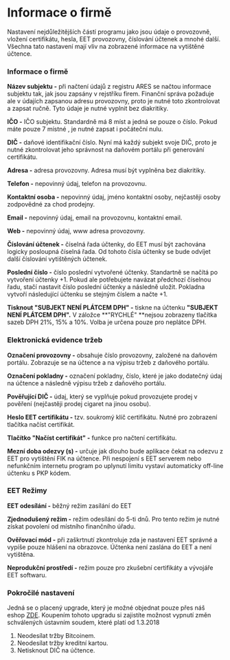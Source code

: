 # Informace o firmě

Nastavení nejdůležitějších částí programu jako jsou údaje o provozovně, vložení certifikátu, hesla, EET provozovny, číslování účtenek a mnohé další. Všechna tato nastavení mají vliv na zobrazené informace na vytištěné účtence.

### Informace o firmě

**Název subjektu -** při načtení údajů z registru ARES se načtou informace subjektu tak, jak jsou zapsány v rejstříku firem. Finanční správa požaduje ale v údajích zapsanou adresu provozovny, proto je nutné toto zkontrolovat a zapsat ručně. Tyto údaje je nutné vyplnit bez diakritiky.

**IČO -** IČO subjektu. Standardně má 8 míst a jedná se pouze o číslo. Pokud máte pouze 7 místné , je nutné zapsat i počáteční nulu.

**DIČ -** daňové identifikační číslo. Nyní má každý subjekt svoje DIČ, proto je nutné zkontrolovat jeho správnost na daňovém portálu při generování certifikátu.

**Adresa -** adresa provozovny. Adresa musí být vyplněna bez diakritiky.

**Telefon -** nepovinný údaj, telefon na provozovnu.

**Kontaktní osoba -** nepovinný údaj, jméno kontaktní osoby, nejčastěji osoby zodpovědné za chod prodejny.

**Email -** nepovinný údaj, email na provozovnu, kontaktní email.

**Web -** nepovinný údaj, www adresa provozovny.

**Číslování účtenek -** číselná řada účtenky, do EET musí být zachována logicky posloupná číselná řada. Od tohoto čísla účtenky se bude odvíjet další číslování vytištěných účtenek.

**Poslední číslo -** číslo poslední vytvořené účtenky. Standartně se načítá po vytvoření účtenky +1. Pokud ale potřebujete navázat předchozí číselnou řadu, stačí nastavit číslo poslední účtenky a následně uložit. Pokladna vytvoří následující účtenku se stejným číslem a načte +1.

**Tisknout "SUBJEKT NENÍ PLÁTCEM DPH" -** tiskne na účtenku **"SUBJEKT NENÍ PLÁTCEM DPH".** V záložce **"RYCHLÉ" **nejsou zobrazeny tlačítka sazeb DPH 21%, 15% a 10%. Volba je určena pouze pro neplátce DPH.

### Elektronická evidence tržeb

**Označení provozovny -** obsahuje číslo provozovny, založené na daňovém portálu. Zobrazuje se na účtence a na výpisu tržeb z daňového portálu.

**Označení pokladny -** označení pokladny, číslo, které je jako dodatečný údaj na účtence a následně výpisu tržeb z daňového portálu.

**Pověřující DIČ -** údaj, který se vyplňuje pokud provozujete prodej v pověření \(nejčastěji prodej cigaret na jinou osobu\).

**Heslo EET certifikátu -** tzv. soukromý klíč certifikátu. Nutné pro zobrazení tlačítka načíst certifikát.

**Tlačítko "Načíst certifikát" -** funkce pro načtení certifikátu.

**Mezní doba odezvy \(s\) -** určuje jak dlouho bude aplikace čekat na odezvu z EET pro vytištění FIK na účtence. Při nespojení s EET serverem nebo nefunkčním internetu program po uplynutí limitu vystaví automaticky off-line účtenku s PKP kódem.

### EET Režimy

**EET odesílání -** běžný režim zasílání do EET

**Zjednodušený režim -** režim odesílání do 5-ti dnů. Pro tento režim je nutné získat povolení od místního finančního úřadu.

**Ověřovací mód -** při zaškrtnutí zkontroluje zda je nastavení EET správné a vypíše pouze hlášení na obrazovce. Účtenka není zaslána do EET a není vytištěna.

**Neprodukční prostředí -** režim pouze pro zkušební certifikáty a vývojáře EET softwaru.



### Pokročilé nastavení

Jedná se o placený upgrade, který je možné objednat pouze přes náš eshop [ZDE](https://www.arrowsys.cz/cs/lilka-aktualizace-zmeny-ustavniho-soudu-od-132018). Koupením tohoto upgradu si zajistíte možnost vypnutí změn schválených ústavním soudem, které platí od 1.3.2018

1.  Neodesílat tržby Bitcoinem.
2.  Neodesílat tržby kreditní kartou.
3.  Netisknout DIČ na účtence.



